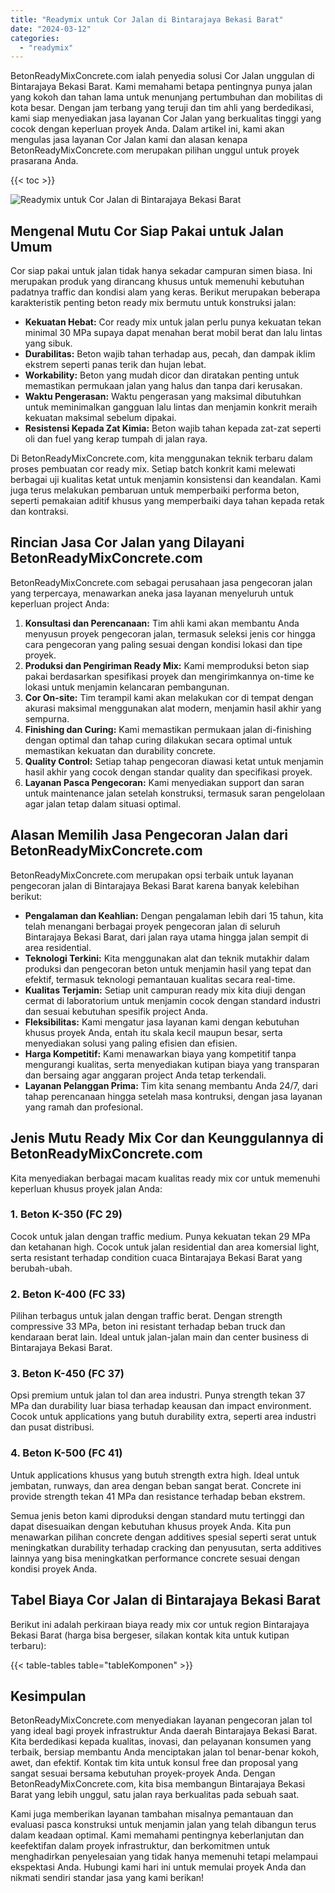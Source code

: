 ```yaml
---
title: "Readymix untuk Cor Jalan di Bintarajaya Bekasi Barat"
date: "2024-03-12"
categories: 
  - "readymix"
---
```


BetonReadyMixConcrete.com ialah penyedia solusi Cor Jalan unggulan di Bintarajaya Bekasi Barat. Kami memahami betapa pentingnya punya jalan yang kokoh dan tahan lama untuk menunjang pertumbuhan dan mobilitas di kota besar. Dengan jam terbang yang teruji dan tim ahli yang berdedikasi, kami siap menyediakan jasa layanan Cor Jalan yang berkualitas tinggi yang cocok dengan keperluan proyek Anda. Dalam artikel ini, kami akan mengulas jasa layanan Cor Jalan kami dan alasan kenapa BetonReadyMixConcrete.com merupakan pilihan unggul untuk proyek prasarana Anda.

{{< toc >}}

![Readymix untuk Cor Jalan di Bintarajaya Bekasi Barat](https://betoncor8.github.io/cor/harga-beton-readymix-concrete%20(18).png)

## Mengenal Mutu Cor Siap Pakai untuk Jalan Umum

Cor siap pakai untuk jalan tidak hanya sekadar campuran simen biasa. Ini merupakan produk yang dirancang khusus untuk memenuhi kebutuhan padatnya traffic dan kondisi alam yang keras. Berikut merupakan beberapa karakteristik penting beton ready mix bermutu untuk konstruksi jalan:

- **Kekuatan Hebat:** Cor ready mix untuk jalan perlu punya kekuatan tekan minimal 30 MPa supaya dapat menahan berat mobil berat dan lalu lintas yang sibuk.
- **Durabilitas:** Beton wajib tahan terhadap aus, pecah, dan dampak iklim ekstrem seperti panas terik dan hujan lebat.
- **Workability:** Beton yang mudah dicor dan diratakan penting untuk memastikan permukaan jalan yang halus dan tanpa dari kerusakan.
- **Waktu Pengerasan:** Waktu pengerasan yang maksimal dibutuhkan untuk meminimalkan gangguan lalu lintas dan menjamin konkrit meraih kekuatan maksimal sebelum dipakai.
- **Resistensi Kepada Zat Kimia:** Beton wajib tahan kepada zat-zat seperti oli dan fuel yang kerap tumpah di jalan raya.

Di BetonReadyMixConcrete.com, kita menggunakan teknik terbaru dalam proses pembuatan cor ready mix. Setiap batch konkrit kami melewati berbagai uji kualitas ketat untuk menjamin konsistensi dan keandalan. Kami juga terus melakukan pembaruan untuk memperbaiki performa beton, seperti pemakaian aditif khusus yang memperbaiki daya tahan kepada retak dan kontraksi.

## Rincian Jasa Cor Jalan yang Dilayani BetonReadyMixConcrete.com

BetonReadyMixConcrete.com sebagai perusahaan jasa pengecoran jalan yang terpercaya, menawarkan aneka jasa layanan menyeluruh untuk keperluan project Anda:

1. **Konsultasi dan Perencanaan:** Tim ahli kami akan membantu Anda menyusun proyek pengecoran jalan, termasuk seleksi jenis cor hingga cara pengecoran yang paling sesuai dengan kondisi lokasi dan tipe proyek.
2. **Produksi dan Pengiriman Ready Mix:** Kami memproduksi beton siap pakai berdasarkan spesifikasi proyek dan mengirimkannya on-time ke lokasi untuk menjamin kelancaran pembangunan.
3. **Cor On-site:** Tim terampil kami akan melakukan cor di tempat dengan akurasi maksimal menggunakan alat modern, menjamin hasil akhir yang sempurna.
4. **Finishing dan Curing:** Kami memastikan permukaan jalan di-finishing dengan optimal dan tahap curing dilakukan secara optimal untuk memastikan kekuatan dan durability concrete.
5. **Quality Control:** Setiap tahap pengecoran diawasi ketat untuk menjamin hasil akhir yang cocok dengan standar quality dan specifikasi proyek.
6. **Layanan Pasca Pengecoran:** Kami menyediakan support dan saran untuk maintenance jalan setelah konstruksi, termasuk saran pengelolaan agar jalan tetap dalam situasi optimal.

## Alasan Memilih Jasa Pengecoran Jalan dari BetonReadyMixConcrete.com

BetonReadyMixConcrete.com merupakan opsi terbaik untuk layanan pengecoran jalan di Bintarajaya Bekasi Barat karena banyak kelebihan berikut:

- **Pengalaman dan Keahlian:** Dengan pengalaman lebih dari 15 tahun, kita telah menangani berbagai proyek pengecoran jalan di seluruh Bintarajaya Bekasi Barat, dari jalan raya utama hingga jalan sempit di area residential.
- **Teknologi Terkini:** Kita menggunakan alat dan teknik mutakhir dalam produksi dan pengecoran beton untuk menjamin hasil yang tepat dan efektif, termasuk teknologi pemantauan kualitas secara real-time.
- **Kualitas Terjamin:** Setiap unit campuran ready mix kita diuji dengan cermat di laboratorium untuk menjamin cocok dengan standard industri dan sesuai kebutuhan spesifik project Anda.
- **Fleksibilitas:** Kami mengatur jasa layanan kami dengan kebutuhan khusus proyek Anda, entah itu skala kecil maupun besar, serta menyediakan solusi yang paling efisien dan efisien.
- **Harga Kompetitif:** Kami menawarkan biaya yang kompetitif tanpa mengurangi kualitas, serta menyediakan kutipan biaya yang transparan dan bersaing agar anggaran project Anda tetap terkendali.
- **Layanan Pelanggan Prima:** Tim kita senang membantu Anda 24/7, dari tahap perencanaan hingga setelah masa kontruksi, dengan jasa layanan yang ramah dan profesional.

## Jenis Mutu Ready Mix Cor dan Keunggulannya di BetonReadyMixConcrete.com

Kita menyediakan berbagai macam kualitas ready mix cor untuk memenuhi keperluan khusus proyek jalan Anda:

### 1\. Beton K-350 (FC 29)

Cocok untuk jalan dengan traffic medium. Punya kekuatan tekan 29 MPa dan ketahanan high. Cocok untuk jalan residential dan area komersial light, serta resistant terhadap condition cuaca Bintarajaya Bekasi Barat yang berubah-ubah.

### 2\. Beton K-400 (FC 33)

Pilihan terbagus untuk jalan dengan traffic berat. Dengan strength compressive 33 MPa, beton ini resistant terhadap beban truck dan kendaraan berat lain. Ideal untuk jalan-jalan main dan center business di Bintarajaya Bekasi Barat.

### 3\. Beton K-450 (FC 37)

Opsi premium untuk jalan tol dan area industri. Punya strength tekan 37 MPa dan durability luar biasa terhadap keausan dan impact environment. Cocok untuk applications yang butuh durability extra, seperti area industri dan pusat distribusi.

### 4\. Beton K-500 (FC 41)

Untuk applications khusus yang butuh strength extra high. Ideal untuk jembatan, runways, dan area dengan beban sangat berat. Concrete ini provide strength tekan 41 MPa dan resistance terhadap beban ekstrem.

Semua jenis beton kami diproduksi dengan standard mutu tertinggi dan dapat disesuaikan dengan kebutuhan khusus proyek Anda. Kita pun menawarkan pilihan concrete dengan additives spesial seperti serat untuk meningkatkan durability terhadap cracking dan penyusutan, serta additives lainnya yang bisa meningkatkan performance concrete sesuai dengan kondisi proyek Anda.

## Tabel Biaya Cor Jalan di Bintarajaya Bekasi Barat

Berikut ini adalah perkiraan biaya ready mix cor untuk region Bintarajaya Bekasi Barat (harga bisa bergeser, silakan kontak kita untuk kutipan terbaru):

{{< table-tables table="tableKomponen" >}}

## Kesimpulan

BetonReadyMixConcrete.com menyediakan layanan pengecoran jalan tol yang ideal bagi proyek infrastruktur Anda daerah Bintarajaya Bekasi Barat. Kita berdedikasi kepada kualitas, inovasi, dan pelayanan konsumen yang terbaik, bersiap membantu Anda menciptakan jalan tol benar-benar kokoh, awet, dan efektif. Kontak tim kita untuk konsul free dan proposal yang sangat sesuai bersama kebutuhan proyek-proyek Anda. Dengan BetonReadyMixConcrete.com, kita bisa membangun Bintarajaya Bekasi Barat yang lebih unggul, satu jalan raya berkualitas pada sebuah saat.

Kami juga memberikan layanan tambahan misalnya pemantauan dan evaluasi pasca konstruksi untuk menjamin jalan yang telah dibangun terus dalam keadaan optimal. Kami memahami pentingnya keberlanjutan dan keefektifan dalam proyek infrastruktur, dan berkomitmen untuk menghadirkan penyelesaian yang tidak hanya memenuhi tetapi melampaui ekspektasi Anda. Hubungi kami hari ini untuk memulai proyek Anda dan nikmati sendiri standar jasa yang kami berikan!
